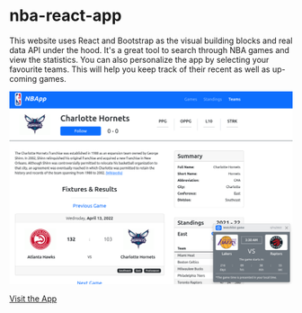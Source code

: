 # nba-react-app

This website uses React and Bootstrap as the visual building blocks and real data API under the hood. It's a great tool to search through NBA games and view the statistics. You can also personalize the app by selecting your favourite teams. This will help you keep track of their recent as well as up-coming games.

![Quick snapshot](https://github.com/dowely/nba-react-app/blob/main/nbApp.png?raw=true)

[Visit the App](https://dowely.github.io/nba-react-app/)
